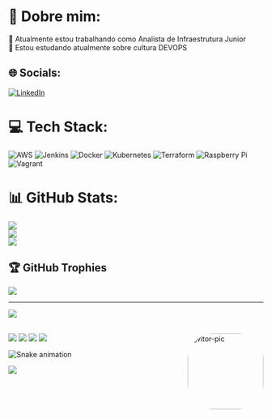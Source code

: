 # 💫 Dobre mim:
🔭 Atualmente estou trabalhando como Analista de Infraestrutura Junior<br>🌱 Estou estudando atualmente sobre cultura DEVOPS<br>


## 🌐 Socials:
[![LinkedIn](https://img.shields.io/badge/LinkedIn-%230077B5.svg?logo=linkedin&logoColor=white)](https://linkedin.com/in/https://www.linkedin.com/in/vitor-rikio-rodrigues-maruyama-a2a124200/) 

# 💻 Tech Stack:
![AWS](https://img.shields.io/badge/AWS-%23FF9900.svg?style=plastic&logo=amazon-aws&logoColor=white) ![Jenkins](https://img.shields.io/badge/jenkins-%232C5263.svg?style=plastic&logo=jenkins&logoColor=white) ![Docker](https://img.shields.io/badge/docker-%230db7ed.svg?style=plastic&logo=docker&logoColor=white) ![Kubernetes](https://img.shields.io/badge/kubernetes-%23326ce5.svg?style=plastic&logo=kubernetes&logoColor=white) ![Terraform](https://img.shields.io/badge/terraform-%235835CC.svg?style=plastic&logo=terraform&logoColor=white) ![Raspberry Pi](https://img.shields.io/badge/-RaspberryPi-C51A4A?style=plastic&logo=Raspberry-Pi) ![Vagrant](https://img.shields.io/badge/vagrant-%231563FF.svg?style=plastic&logo=vagrant&logoColor=white)
# 📊 GitHub Stats:
![](https://github-readme-stats.vercel.app/api?username=VMaruyama&theme=dark&hide_border=false&include_all_commits=false&count_private=false)<br/>
![](https://github-readme-streak-stats.herokuapp.com/?user=VMaruyama&theme=dark&hide_border=false)<br/>
![](https://github-readme-stats.vercel.app/api/top-langs/?username=VMaruyama&theme=dark&hide_border=false&include_all_commits=false&count_private=false&layout=compact)

## 🏆 GitHub Trophies
![](https://github-profile-trophy.vercel.app/?username=VMaruyama&theme=discord&no-frame=false&no-bg=true&margin-w=4)

---
[![](https://visitcount.itsvg.in/api?id=VMaruyama&icon=9&color=12)](https://visitcount.itsvg.in)

<!-- Proudly created with GPRM ( https://gprm.itsvg.in ) -->


<div style="display: inline_block"><br>
  <img align="right" alt="vitor-pic" height="150" style="border-radius:50px;" src="https://c.tenor.com/bdEs0RKvpXYAAAAM/anime-naruto-uzumaki.gif">
</div>

 <div> 
<a href = "mailto:vitor.maruyama@gmail.com"><img src="https://img.shields.io/badge/-Gmail-%23333?style=for-the-badge&logo=gmail&logoColor=white" target="_blank"></a>
<a href="https://www.linkedin.com/in/vitor-rikio-rodrigues-maruyama-a2a124200/" target="_blank"><img src="https://img.shields.io/badge/-LinkedIn-%230077B5?style=for-the-badge&logo=linkedin&logoColor=white" target="_blank"></a> 
<a href="https://www.instagram.com/vitor.maruyama/" target="_blank"><img src="https://img.shields.io/badge/-Instagram-%23E4405F?style=for-the-badge&logo=instagram&logoColor=white" target="_blank"></a>
 	<a href="https://www.twitch.tv/jmaruyama" target="_blank"><img src="https://img.shields.io/badge/Twitch-9146FF?style=for-the-badge&logo=twitch&logoColor=white" target="_blank"></a>
  
 ![Snake animation](https://github.com/VMaruyama/VMaruyama/blob/output/github-contribution-grid-snake.svg)
  
 ![](https://komarev.com/ghpvc/?username=vitormaruyama&color=green)
  
  </div>
 
</div>

<!--
**VMaruyama/VMaruyama** is a ✨ _special_ ✨ repository because its `README.md` (this file) appears on your GitHub profile.

Here are some ideas to get you started:

- 🔭 I’m currently working on ...
- 🌱 I’m currently learning ...
- 👯 I’m looking to collaborate on ...
- 🤔 I’m looking for help with ...
- 💬 Ask me about ...
- 📫 How to reach me: ...
- 😄 Pronouns: ...
- ⚡ Fun fact: ...
-->
